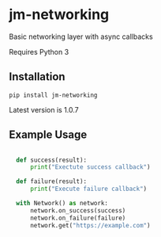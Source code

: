 # jm-networking
Basic networking layer with async callbacks

Requires Python 3

## Installation

`pip install jm-networking`

Latest version is 1.0.7

## Example Usage

```python

  def success(result):
      print("Exectute success callback")

  def failure(result):
      print("Execute failure callback")

  with Network() as network:
      network.on_success(success)
      network.on_failure(failure)
      network.get("https://example.com")
```

